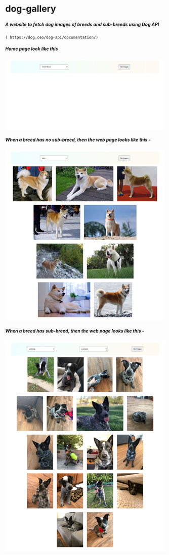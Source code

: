 # dog-gallery
##### 

##### A website to fetch dog images of breeds and sub-breeds using Dog API 
`( https://dog.ceo/dog-api/documentation/)`

##### Home page look like this 

![](home.png)

##### When a breed has no sub-breed, then the web page looks like this -

![](breed.png)

##### When a breed has sub-breed, then the web page looks like this -

![](sub-breed.png)

